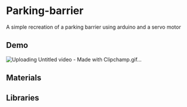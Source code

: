 # Parking-barrier
A simple recreation of a parking barrier using arduino and a servo motor 


## Demo 
![Uploading Untitled video - Made with Clipchamp.gif…]()

## Materials 

## Libraries 




